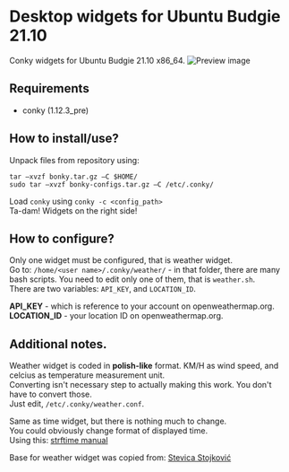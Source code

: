 # Desktop widgets for Ubuntu Budgie 21.10
Conky widgets for Ubuntu Budgie 21.10 x86_64.
![Preview image](https://raw.githubusercontent.com/lyan-pi/bonky-21.10/main/Screenshot%20from%202021-12-29%2019%3A55%3A38.png)

## Requirements
- conky (1.12.3_pre)

## How to install/use?

Unpack files from repository using:

    tar –xvzf bonky.tar.gz –C $HOME/
    sudo tar –xvzf bonky-configs.tar.gz –C /etc/.conky/

Load `conky` using `conky -c <config_path>`<br/>
Ta-dam! Widgets on the right side!<br/>

## How to configure?
Only one widget must be configured, that is weather widget.<br/>
Go to: `/home/<user name>/.conky/weather/` - in that folder, there are many bash scripts. You need to edit only one of them, that is `weather.sh`.<br/>
There are two variables: `API_KEY`, and `LOCATION_ID`.<br/>

**API_KEY** - which is reference to your account on openweathermap.org.<br/>
**LOCATION_ID** - your location ID on openweathermap.org.

## Additional notes.
Weather widget is coded in **polish-like** format. KM/H as wind speed, and celcius as temperature measurement unit.<br/>
Converting isn't necessary step to actually making this work. You don't have to convert those.<br/>
Just edit, `/etc/.conky/weather.conf`.<br/>

Same as time widget, but there is nothing much to change.<br/>
You could obviously change format of displayed time.<br/>
Using this: [strftime manual](https://www.php.net/manual/en/function.strftime.php)<br/>

Base for weather widget was copied from: [Stevica Stojković](https://github.com/sstojkovic/eleg-weather-conky)
